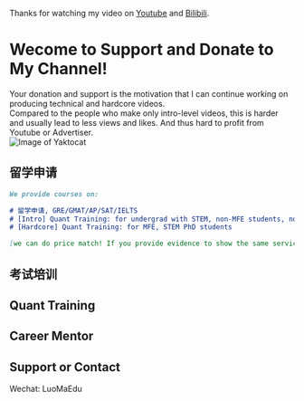 
       
	       
		           
				   
Thanks for watching my video on [Youtube](https://www.youtube.com/channel/UCF6yapaqaAp-1xuDvH_mDmQ) and [Bilibili](https://space.bilibili.com/448559999).

    

# Wecome to Support and Donate to My Channel!

Your donation and support is the motivation that I can continue working on producing technical and hardcore videos.     
Compared to the people who make only intro-level videos, this is harder and usually lead to less views and likes. And thus hard to profit from Youtube or Advertiser.     
![Image of Yaktocat](https://octodex.github.com/images/yaktocat.png)

## 留学申请
```markdown
We provide courses on:

# 留学申请, GRE/GMAT/AP/SAT/IELTS
# [Intro] Quant Training: for undergrad with STEM, non-MFE students, non-STEM PhD
# [Hardcore] Quant Training: for MFE, STEM PhD students

[we can do price match! If you provide evidence to show the same service with the price in the market.]
```

## 考试培训

## Quant Training

## Career Mentor

## Support or Contact
Wechat: LuoMaEdu



